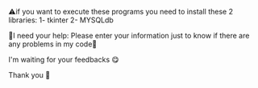 ⚠if you want to execute these programs you need to install these 2 libraries:
1-	tkinter
2-	MYSQLdb


🙏I need your help:
Please enter your information just to know if there are any problems in my code🙏

I'm waiting for your feedbacks 😋

Thank you 💖


